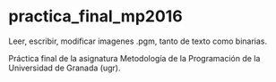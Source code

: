 # practica_final_mp2016
Leer, escribir, modificar imagenes .pgm, tanto de texto como binarias.

Práctica final de la asignatura Metodología de la Programación de la Universidad de Granada (ugr).
